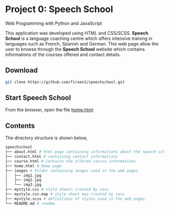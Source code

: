 # Project 0: **Speech School**

Web Programming with Python and JavaScript

This application was developed using HTML and CSS/SCSS.
**Speech School** is a language coaching centre which offers intensive training in languages such as French, Spanish and German. This web page allow the user to browse through the **Speech School** website which contains informations of the courses offered and contact details.

## Download
``` bash
git clone https://github.com/firaan1/speechschool.git
```

## Start **Speech School**
From the browser, open the file [home.html](./home.html)

## Contents
The directory structure is shown below,
``` bash
speechschool
├── about.html # html page containing informations about the speech school
├── contact.html # containing contact informations
├── course.html # Contains the offered course informations
├── home.html # Home page
├── images # Folder containing images used in the web pages
│   ├── img1.jpg
│   ├── img2.jpg
│   └── img3.jpg
├── mystyle.css # style sheets created by sass
├── mystyle.css.map # style sheet map created by sass
├── mystyle.scss # definitions of styles used in the web pages
└── README.md # readme
```
